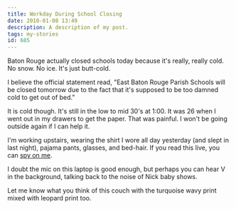 ```yaml
---
title: Workday During School Closing
date: 2010-01-08 13:49
description: A description of my post.
tags: my-stories
id: 685
---
```

Baton Rouge actually closed schools today because it's really, really cold.  No snow.  No ice.  It's just butt-cold.

I believe the official statement read, "East Baton Rouge Parish Schools will be closed tomorrow due to the fact that it's supposed to be too damned cold to get out of bed."

It is cold though.  It's still in the low to mid 30's at 1:00.  It was 26 when I went out in my drawers to get the paper.  That was painful.  I won't be going outside again if I can help it.

I'm working upstairs, wearing the shirt I wore all day yesterday (and slept in last night), pajama pants, glasses, and bed-hair.  If you read this live, you can <a href="http://theskinnyonbenny.com/vidWebcam.php">spy on me</a>.

I doubt the mic on this laptop is good enough, but perhaps you can hear V in the background, talking back to the noise of Nick baby shows.

Let me know what you think of this couch with the turquoise wavy print mixed with leopard print too.